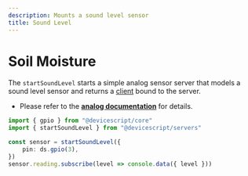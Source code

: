 ```yaml
---
description: Mounts a sound level sensor
title: Sound Level
---
```


# Soil Moisture

The `startSoundLevel` starts a simple analog sensor server that models a sound level sensor
and returns a [client](/api/clients/soundlevel) bound to the server.

-   Please refer to the **[analog documentation](/developer/drivers/analog/)** for details.

```ts
import { gpio } from "@devicescript/core"
import { startSoundLevel } from "@devicescript/servers"

const sensor = startSoundLevel({
    pin: ds.gpio(3),
})
sensor.reading.subscribe(level => console.data({ level }))
```
